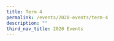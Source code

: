 ```yaml
---
title: Term 4
permalink: /events/2020-events/term-4
description: ""
third_nav_title: 2020 Events
---
```

